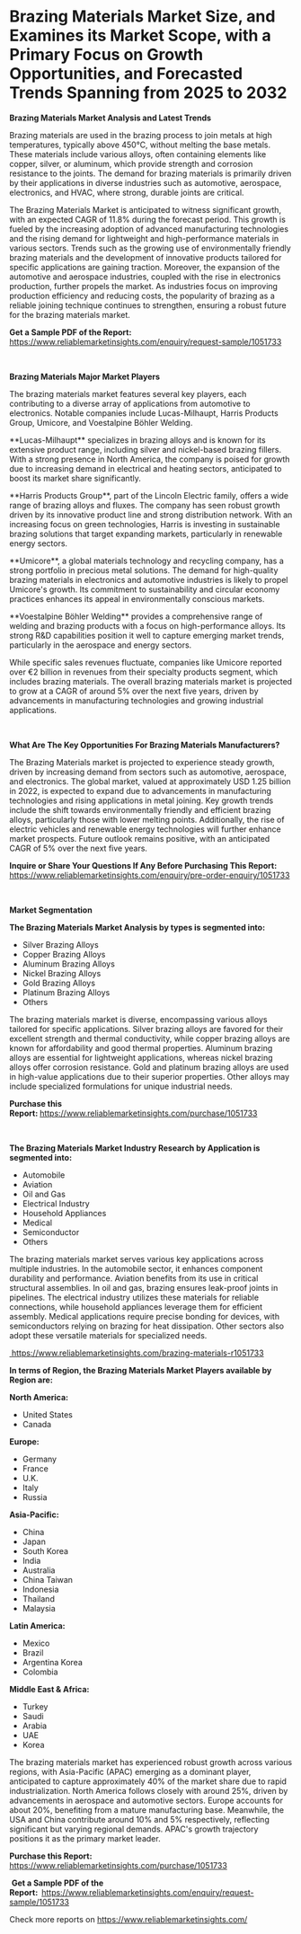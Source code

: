 <p><h1>Brazing Materials Market Size, and Examines its Market Scope, with a Primary Focus on Growth Opportunities, and Forecasted Trends Spanning from 2025 to 2032</h1></p><p><strong>Brazing Materials Market Analysis and Latest Trends</strong></p>
<p><p>Brazing materials are used in the brazing process to join metals at high temperatures, typically above 450°C, without melting the base metals. These materials include various alloys, often containing elements like copper, silver, or aluminum, which provide strength and corrosion resistance to the joints. The demand for brazing materials is primarily driven by their applications in diverse industries such as automotive, aerospace, electronics, and HVAC, where strong, durable joints are critical.</p><p>The Brazing Materials Market is anticipated to witness significant growth, with an expected CAGR of 11.8% during the forecast period. This growth is fueled by the increasing adoption of advanced manufacturing technologies and the rising demand for lightweight and high-performance materials in various sectors. Trends such as the growing use of environmentally friendly brazing materials and the development of innovative products tailored for specific applications are gaining traction. Moreover, the expansion of the automotive and aerospace industries, coupled with the rise in electronics production, further propels the market. As industries focus on improving production efficiency and reducing costs, the popularity of brazing as a reliable joining technique continues to strengthen, ensuring a robust future for the brazing materials market.</p></p>
<p><strong>Get a Sample PDF of the Report:&nbsp;</strong> <a href="https://www.reliablemarketinsights.com/enquiry/request-sample/1051733?utm_campaign=2209&utm_medium=2&utm_source=Github&utm_content=ia&utm_term=02042025&utm_id=brazing-materials">https://www.reliablemarketinsights.com/enquiry/request-sample/1051733</a></p>
<p>&nbsp;</p>
<p><strong>Brazing Materials Major Market Players</strong></p>
<p><p>The brazing materials market features several key players, each contributing to a diverse array of applications from automotive to electronics. Notable companies include Lucas-Milhaupt, Harris Products Group, Umicore, and Voestalpine Böhler Welding.</p><p>**Lucas-Milhaupt** specializes in brazing alloys and is known for its extensive product range, including silver and nickel-based brazing fillers. With a strong presence in North America, the company is poised for growth due to increasing demand in electrical and heating sectors, anticipated to boost its market share significantly.</p><p>**Harris Products Group**, part of the Lincoln Electric family, offers a wide range of brazing alloys and fluxes. The company has seen robust growth driven by its innovative product line and strong distribution network. With an increasing focus on green technologies, Harris is investing in sustainable brazing solutions that target expanding markets, particularly in renewable energy sectors.</p><p>**Umicore**, a global materials technology and recycling company, has a strong portfolio in precious metal solutions. The demand for high-quality brazing materials in electronics and automotive industries is likely to propel Umicore's growth. Its commitment to sustainability and circular economy practices enhances its appeal in environmentally conscious markets.</p><p>**Voestalpine Böhler Welding** provides a comprehensive range of welding and brazing products with a focus on high-performance alloys. Its strong R&D capabilities position it well to capture emerging market trends, particularly in the aerospace and energy sectors.</p><p>While specific sales revenues fluctuate, companies like Umicore reported over €2 billion in revenues from their specialty products segment, which includes brazing materials. The overall brazing materials market is projected to grow at a CAGR of around 5% over the next five years, driven by advancements in manufacturing technologies and growing industrial applications. </p></p>
<p>&nbsp;</p>
<p><strong>What Are The Key Opportunities For Brazing Materials Manufacturers?</strong></p>
<p><p>The Brazing Materials market is projected to experience steady growth, driven by increasing demand from sectors such as automotive, aerospace, and electronics. The global market, valued at approximately USD 1.25 billion in 2022, is expected to expand due to advancements in manufacturing technologies and rising applications in metal joining. Key growth trends include the shift towards environmentally friendly and efficient brazing alloys, particularly those with lower melting points. Additionally, the rise of electric vehicles and renewable energy technologies will further enhance market prospects. Future outlook remains positive, with an anticipated CAGR of 5% over the next five years.</p></p>
<p><strong>Inquire or Share Your Questions If Any Before Purchasing This Report:</strong> <a href="https://www.reliablemarketinsights.com/enquiry/pre-order-enquiry/1051733?utm_campaign=2209&utm_medium=2&utm_source=Github&utm_content=ia&utm_term=02042025&utm_id=brazing-materials">https://www.reliablemarketinsights.com/enquiry/pre-order-enquiry/1051733</a></p>
<p>&nbsp;</p>
<p><strong>Market Segmentation</strong></p>
<p><strong>The Brazing Materials Market Analysis by types is segmented into:</strong></p>
<p><ul><li>Silver Brazing Alloys</li><li>Copper Brazing Alloys</li><li>Aluminum Brazing Alloys</li><li>Nickel Brazing Alloys</li><li>Gold Brazing Alloys</li><li>Platinum Brazing Alloys</li><li>Others</li></ul></p>
<p><p>The brazing materials market is diverse, encompassing various alloys tailored for specific applications. Silver brazing alloys are favored for their excellent strength and thermal conductivity, while copper brazing alloys are known for affordability and good thermal properties. Aluminum brazing alloys are essential for lightweight applications, whereas nickel brazing alloys offer corrosion resistance. Gold and platinum brazing alloys are used in high-value applications due to their superior properties. Other alloys may include specialized formulations for unique industrial needs.</p></p>
<p><strong>Purchase this Report:&nbsp;</strong><a href="https://www.reliablemarketinsights.com/purchase/1051733?utm_campaign=2209&utm_medium=2&utm_source=Github&utm_content=ia&utm_term=02042025&utm_id=brazing-materials">https://www.reliablemarketinsights.com/purchase/1051733</a></p>
<p>&nbsp;</p>
<p><strong>The Brazing Materials Market Industry Research by Application is segmented into:</strong></p>
<p><ul><li>Automobile</li><li>Aviation</li><li>Oil and Gas</li><li>Electrical Industry</li><li>Household Appliances</li><li>Medical</li><li>Semiconductor</li><li>Others</li></ul></p>
<p><p>The brazing materials market serves various key applications across multiple industries. In the automobile sector, it enhances component durability and performance. Aviation benefits from its use in critical structural assemblies. In oil and gas, brazing ensures leak-proof joints in pipelines. The electrical industry utilizes these materials for reliable connections, while household appliances leverage them for efficient assembly. Medical applications require precise bonding for devices, with semiconductors relying on brazing for heat dissipation. Other sectors also adopt these versatile materials for specialized needs.</p></p>
<p><a href="https://www.reliablemarketinsights.com/brazing-materials-r1051733?utm_campaign=2209&utm_medium=2&utm_source=Github&utm_content=ia&utm_term=02042025&utm_id=brazing-materials">&nbsp;https://www.reliablemarketinsights.com/brazing-materials-r1051733</a></p>
<p><strong>In terms of Region, the Brazing Materials Market Players available by Region are:</strong></p>
<p>
    <p> <strong> North America: </strong>
        <ul>
            <li>United States</li>
            <li>Canada</li>
        </ul>
        </p> 
    <p> <strong> Europe: </strong>
        <ul>
            <li>Germany</li>
            <li>France</li>
            <li>U.K.</li>
            <li>Italy</li>
            <li>Russia</li>
        </ul>
        </p> 
    <p> <strong> Asia-Pacific: </strong>
        <ul>
            <li>China</li>
            <li>Japan</li>
            <li>South Korea</li>
            <li>India</li>
            <li>Australia</li>
            <li>China Taiwan</li>
            <li>Indonesia</li>
            <li>Thailand</li>
            <li>Malaysia</li>
        </ul>
        </p> 
    <p> <strong> Latin America: </strong>
        <ul>
            <li>Mexico</li>
            <li>Brazil</li>
            <li>Argentina Korea</li>
            <li>Colombia</li>
        </ul>
        </p> 
    <p> <strong> Middle East & Africa: </strong>
        <ul>
            <li>Turkey</li>
            <li>Saudi</li>
            <li>Arabia</li>
            <li>UAE</li>
            <li>Korea</li>
        </ul>
    </p>
    </p>
<p><p>The brazing materials market has experienced robust growth across various regions, with Asia-Pacific (APAC) emerging as a dominant player, anticipated to capture approximately 40% of the market share due to rapid industrialization. North America follows closely with around 25%, driven by advancements in aerospace and automotive sectors. Europe accounts for about 20%, benefiting from a mature manufacturing base. Meanwhile, the USA and China contribute around 10% and 5% respectively, reflecting significant but varying regional demands. APAC's growth trajectory positions it as the primary market leader.</p></p>
<p><strong>Purchase this Report: </strong><a href="https://www.reliablemarketinsights.com/purchase/1051733?utm_campaign=2209&utm_medium=2&utm_source=Github&utm_content=ia&utm_term=02042025&utm_id=brazing-materials">https://www.reliablemarketinsights.com/purchase/1051733</a></p>
<p>&nbsp;<strong>Get a Sample PDF of the Report:&nbsp;&nbsp;</strong><a href="https://www.reliablemarketinsights.com/enquiry/request-sample/1051733?utm_campaign=2209&utm_medium=2&utm_source=Github&utm_content=ia&utm_term=02042025&utm_id=brazing-materials">https://www.reliablemarketinsights.com/enquiry/request-sample/1051733</a></p>
<p><strong></strong></p>
<p>Check more reports on <a href="https://www.reliablemarketinsights.com/?utm_campaign=2209&utm_medium=2&utm_source=Github&utm_content=ia&utm_term=02042025&utm_id=brazing-materials">https://www.reliablemarketinsights.com/</a></p>